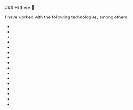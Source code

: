 <link rel="stylesheet" type='text/css' href="https://cdn.jsdelivr.net/gh/devicons/devicon@latest/devicon.min.css" />
### Hi there 👋

I have worked with the following technologies, among others:

* <i class="devicon-django-plain-wordmark colored"></i>
* <i class="devicon-drupal-plain-wordmark colored"></i>
* <i class="devicon-laravel-original-wordmark colored"></i>
* <i class="devicon-mysql-plain-wordmark colored"></i>
* <i class="devicon-neovim-plain-wordmark colored"></i>
* <i class="devicon-nextjs-original-wordmark"></i>
* <i class="devicon-nodejs-plain-wordmark colored"></i>
* <i class="devicon-php-plain colored"></i>
* <i class="devicon-postgresql-plain-wordmark colored"></i>
* <i class="devicon-python-plain-wordmark colored"></i>
* <i class="devicon-react-original-wordmark colored"></i>
* <i class="devicon-redis-plain-wordmark colored"></i>
* <i class="devicon-tailwindcss-plain-wordmark colored"></i>
* <i class="devicon-typescript-plain colored"></i>
* <i class="devicon-wordpress-plain-wordmark colored"></i>
* <i class="devicon-zend-original-wordmark colored"></i>


<!--
**matthewbdaly/matthewbdaly** is a ✨ _special_ ✨ repository because its `README.md` (this file) appears on your GitHub profile.

Here are some ideas to get you started:

- 🔭 I’m currently working on ...
- 🌱 I’m currently learning ...
- 👯 I’m looking to collaborate on ...
- 🤔 I’m looking for help with ...
- 💬 Ask me about ...
- 📫 How to reach me: ...
- 😄 Pronouns: ...
- ⚡ Fun fact: ...
-->
